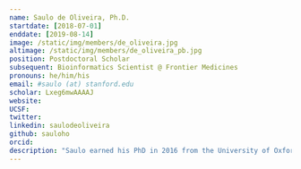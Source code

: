 ```yaml
---
name: Saulo de Oliveira, Ph.D.
startdate: [2018-07-01]
enddate: [2019-08-14]
image: /static/img/members/de_oliveira.jpg
altimage: /static/img/members/de_oliveira_pb.jpg
position: Postdoctoral Scholar
subsequent: Bioinformatics Scientist @ Frontier Medicines
pronouns: he/him/his
email: #saulo (at) stanford.edu
scholar: Lxeg6mwAAAAJ
website:
UCSF:
twitter:
linkedin: saulodeoliveira
github: sauloho
orcid:
description: "Saulo earned his PhD in 2016 from the University of Oxford, where he worked with Prof. Charlotte Deane developing methods for protein structure prediction. After finishing his doctorate, he worked as a postdoc at Oxford for 2 years, focusing on protein contact prediction and coevolution. He joined the lab in 2018 as a joint postdoctoral scholar with Dr. Henry van den Bedem. His current research focuses on using computational methods to understand protein structures and dynamics and how these relate to experimentally derived electron densities."
---
```

